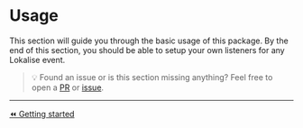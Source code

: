 Usage
===

This section will guide you through the basic usage of this package. By the end of this section, you should be able to
setup your own listeners for any Lokalise event.

> 💡 Found an issue or is this section missing anything? Feel free to open a
> [PR](https://github.com/craftzing/:package_name/compare) or
> [issue](https://github.com/craftzing/:package_name/issues/new).

---

[⏪ Getting started](getting-started.md)
